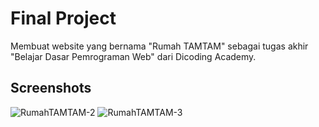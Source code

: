 # Final Project
Membuat website yang bernama "Rumah TAMTAM" sebagai tugas akhir "Belajar Dasar Pemrograman Web" dari Dicoding Academy.

## Screenshots
![RumahTAMTAM-2](https://github.com/dapraws/WebProgrammingBasics-Repository/assets/122019775/3d1817e9-4872-42df-960c-445977ff037d)
![RumahTAMTAM-3](https://github.com/dapraws/WebProgrammingBasics-Repository/assets/122019775/91decb55-0239-4828-9c57-fa93bbc06d3a)
